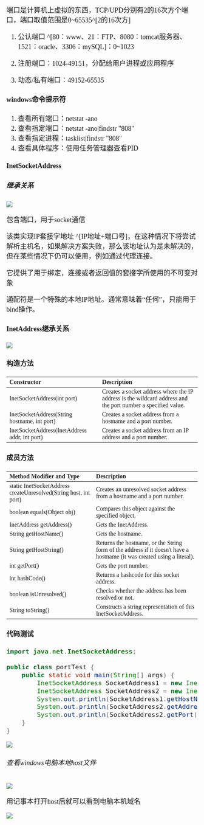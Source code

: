 <font size = 4 face = "黑体">

端口是计算机上虚拟的东西，TCP/UPD分别有2的16次方个端口，端口取值范围是0~65535^[2的16次方]

1. 公认端口 ^[80：www、21：FTP、8080：tomcat服务器、1521：oracle、3306：mySQL]：0~1023

2. 注册端口：1024-49151，分配给用户进程或应用程序

3. 动态/私有端口：49152-65535

#### windows命令提示符

1. 查看所有端口：netstat -ano
2. 查看指定端口：netstat -ano|findstr "808"
3. 查看指定进程：tasklist|findstr "808"
5. 查看具体程序：使用任务管理器查看PID


#### InetSocketAddress

##### 继承关系

<img src = "https://img-blog.csdnimg.cn/20201012231907731.png">

包含端口，用于socket通信

该类实现IP套接字地址 ^[IP地址+端口号]，在这种情况下将尝试解析主机名，如果解决方案失败，那么该地址认为是未解决的，但在某些情况下仍可以使用，例如通过代理连接。

它提供了用于绑定，连接或者返回值的套接字所使用的不可变对象

通配符是一个特殊的本地IP地址。通常意味着“任何”，只能用于bind操作。


#### InetAddress继承关系

<img src = "https://img-blog.csdnimg.cn/20201011231834778.png">



#### 构造方法
|Constructor | Description |
|:---|:---|
| InetSocketAddress(int port)	| Creates a socket address where the IP address is the wildcard address and the port number a specified value.
| InetSocketAddress(String hostname, int port)	| Creates a socket address from a hostname and a port number.
| InetSocketAddress(InetAddress addr, int port)| Creates a socket address from an IP address and a port number.




#### 成员方法

|Method Modifier and Type	| 	Description|
|:---|:---|
| static InetSocketAddress	createUnresolved(String host, int port)	| Creates an unresolved socket address from a hostname and a port number.
| boolean	equals(Object obj)	| Compares this object against the specified object.
| InetAddress	getAddress()	| Gets the InetAddress.
| String	getHostName()	| Gets the hostname.
| String	getHostString()	| Returns the hostname, or the String form of the address if it doesn't have a hostname (it was created using a literal).
| int	getPort()	| Gets the port number.
| int	hashCode()	| Returns a hashcode for this socket address.
| boolean	isUnresolved()	| Checks whether the address has been resolved or not.
| String	toString()	| Constructs a string representation of this InetSocketAddress.


#### 代码测试

```java
import java.net.InetSocketAddress;

public class portTest {
	public static void main(String[] args) {
		InetSocketAddress SocketAddress1 = new InetSocketAddress("127.0.0.1", 8080); //IP+端口
		InetSocketAddress SocketAddress2 = new InetSocketAddress("localHost", 9000); //域名+端口
		System.out.println(SocketAddress1.getHostName()); //获得主机名
		System.out.println(SocketAddress2.getAddress()); //域名+/地址
		System.out.println(SocketAddress2.getPort()); //获取端口
	}
}
```

<img src = "https://img-blog.csdnimg.cn/20201011233026893.png">

###### 查看windows电脑本地host文件

<img src = "https://img-blog.csdnimg.cn/20201011232116637.png">

用记事本打开host后就可以看到电脑本机域名

<img src = "https://img-blog.csdnimg.cn/20201011232338470.png">




</font>